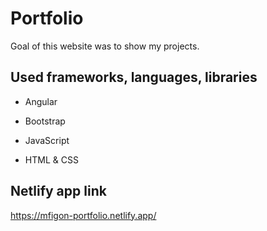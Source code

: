 # Portfolio

Goal of this website was to show my projects.

## Used frameworks, languages, libraries

* Angular

* Bootstrap

* JavaScript

* HTML & CSS

## Netlify app link 

https://mfigon-portfolio.netlify.app/



